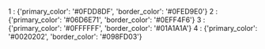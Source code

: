 1 : {'primary_color': '#0FDD8DF', 'border_color': '#0FED9E0'}
2 : {'primary_color': '#06D6E71', 'border_color': '#0EFF4F6'}
3 : {'primary_color': '#0FFFFFF', 'border_color': '#01A1A1A'}
4 : {'primary_color': '#0020202', 'border_color': '#098FD03'}
